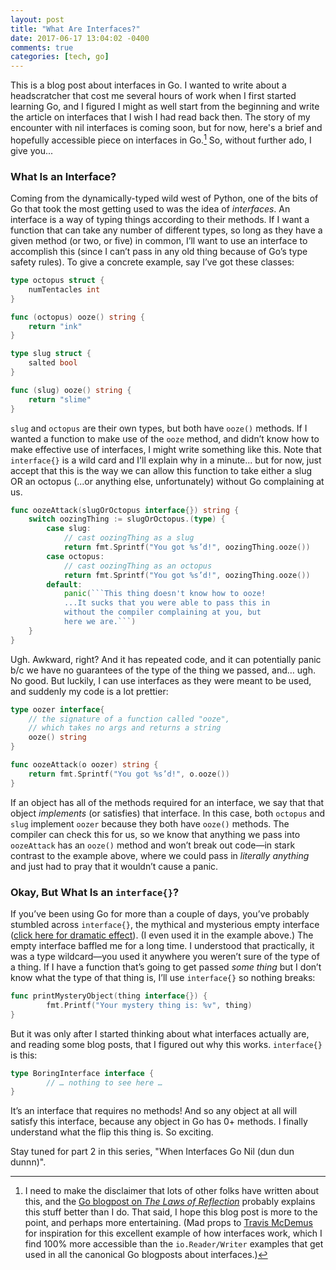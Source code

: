 ```yaml
---
layout: post
title: "What Are Interfaces?"
date: 2017-06-17 13:04:02 -0400
comments: true
categories: [tech, go]
---
```

This is a blog post about interfaces in Go. I wanted to write about a headscratcher that cost me several hours of work when I first started learning Go, and I figured I might as well start from the beginning and write the article on interfaces that I wish I had read back then. The story of my encounter with nil interfaces is coming soon, but for now, here's a brief and hopefully accessible piece on interfaces in Go.[^1] So, without further ado, I give you...

### What Is an Interface?

Coming from the dynamically-typed wild west of Python, one of the bits of Go that took the most getting used to was the idea of *interfaces*. An interface is a way of typing things according to their methods. If I want a function that can take any number of different types, so long as they have a given method (or two, or five) in common, I’ll want to use an interface to accomplish this (since I can’t pass in any old thing because of Go’s type safety rules). To give a concrete example, say I’ve got these classes: <!--more-->

```go
type octopus struct {
    numTentacles int
}

func (octopus) ooze() string {
    return "ink"
}

type slug struct {
    salted bool
}

func (slug) ooze() string {
    return "slime"
}
```


`slug` and `octopus` are their own types, but both have `ooze()` methods. If I wanted a function to make use of the `ooze` method, and didn’t know how to make effective use of interfaces, I might write something like this. Note that `interface{}` is a wild card and I'll explain why in a minute... but for now, just accept that this is the way we can allow this function to take either a slug OR an octopus (...or anything else, unfortunately) without Go complaining at us.

```go
func oozeAttack(slugOrOctopus interface{}) string {
    switch oozingThing := slugOrOctopus.(type) {
        case slug:
            // cast oozingThing as a slug
            return fmt.Sprintf("You got %s’d!", oozingThing.ooze())
        case octopus:
            // cast oozingThing as an octopus
            return fmt.Sprintf("You got %s’d!", oozingThing.ooze())
        default:
            panic(```This thing doesn't know how to ooze!
            ...It sucks that you were able to pass this in
            without the compiler complaining at you, but
            here we are.```)
    }
}
```

Ugh. Awkward, right? And it has repeated code, and it can potentially panic b/c we have no guarantees of the type of the thing we passed, and… ugh. No good. But luckily, I can use interfaces as they were meant to be used, and suddenly my code is a lot prettier:

```go
type oozer interface{
    // the signature of a function called "ooze",
    // which takes no args and returns a string
    ooze() string
}

func oozeAttack(o oozer) string {
    return fmt.Sprintf("You got %s’d!", o.ooze())
}
```

If an object has all of the methods required for an interface, we say that that object *implements* (or satisfies) that interface. In this case, both `octopus` and `slug` implement `oozer` because they both have `ooze()` methods. The compiler can check this for us, so we know that anything we pass into `oozeAttack` has an `ooze()` method and won’t break out code—in stark contrast to the example above, where we could pass in *literally anything* and just had to pray that it wouldn’t cause a panic.


### Okay, But What Is an `interface{}`?

If you’ve been using Go for more than a couple of days, you’ve probably stumbled across `interface{}`, the mythical and mysterious empty interface ([click here for dramatic effect](https://www.youtube.com/watch?v=bW7Op86ox9g)). (I even used it in the example above.) The empty interface baffled me for a long time. I understood that practically, it was a type wildcard—you used it anywhere you weren’t sure of the type of a thing. If I have a function that’s going to get passed *some thing* but I don’t know what the type of that thing is, I’ll use `interface{}` so nothing breaks:

```go
func printMysteryObject(thing interface{}) {
        fmt.Printf("Your mystery thing is: %v", thing)
}
```

But it was only after I started thinking about what interfaces actually are, and reading some blog posts, that I figured out why this works. `interface{}` is this:

```go
type BoringInterface interface {
        // … nothing to see here …
}
```

It’s an interface that requires no methods! And so any object at all will satisfy this interface, because any object in Go has 0+ methods. I finally understand what the flip this thing is. So exciting.

Stay tuned for part 2 in this series, "When Interfaces Go Nil (dun dun dunnn)".

[^1]: I need to make the disclaimer that lots of other folks have written about this, and the [Go blogpost on *The Laws of Reflection*](https://blog.golang.org/laws-of-reflection) probably explains this stuff better than I do. That said, I hope this blog post is more to the point, and perhaps more entertaining. (Mad props to [Travis McDemus](http://aoeu.github.io/) for inspiration for this excellent example of how interfaces work, which I find 100% more accessible than the `io.Reader/Writer` examples that get used in all the canonical Go blogposts about interfaces.)
